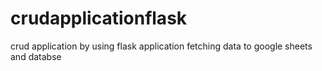 # crudapplicationflask
crud application by using flask application fetching data to google sheets and databse

